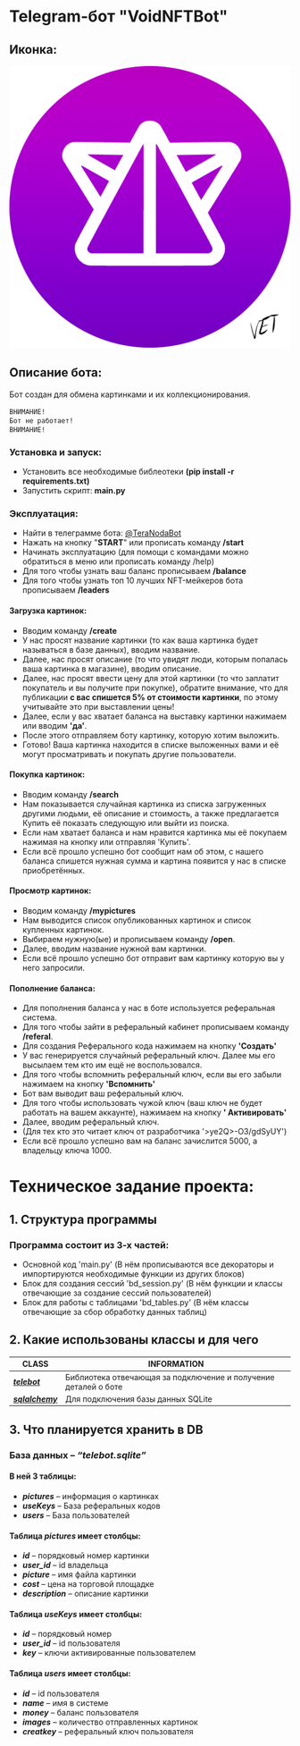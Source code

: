 # Telegram-бот "VoidNFTBot"

## Иконка:

![](pictures/botlogo.png)

## Описание бота:

Бот создан для обмена картинками и их коллекционирования.

    ВНИМАНИЕ!
    Бот не работает!
    ВНИМАНИЕ!

### Установка и запуск:

* Установить все необходимые библеотеки **(pip install -r requirements.txt)**
* Запустить скрипт: **main.py**

### Эксплуатация:

* Найти в телеграмме бота: [@TeraNodaBot](https://t.me/TeraNodaBot)
* Нажать на кнопку "**START**" или прописать команду **/start**
* Начинать эксплуатацию (для помощи с командами можно обратиться в меню или прописать команду /help)
* Для того чтобы узнать ваш баланс прописываем **/balance**
* Для того чтобы узнать топ 10 лучших NFT-мейкеров бота прописываем **/leaders**

#### Загрузка картинок:

* Вводим команду **/create**
* У нас просят название картинки (то как ваша картинка будет называться в базе данных), вводим название.
* Далее, нас просят описание (то что увидят люди, которым попалась ваша картинка в магазине), вводим описание.
* Далее, нас просят ввести цену для этой картинки (то что заплатит покупатель и вы получите при покупке), обратите
  внимание, что для публикации **с вас спишется 5% от стоимости картинки**, по этому учитывайте это при выставлении
  цены!
* Далее, если у вас хватает баланса на выставку картинки нажимаем или вводим **'да'**.
* После этого отправляем боту картинку, которую хотим выложить.
* Готово! Ваша картинка находится в списке выложенных вами и её могут просматривать и покупать другие пользователи.

#### Покупка картинок:

* Вводим команду **/search**
* Нам показывается случайная картинка из списка загруженных другими людьми, её описание и стоимость, а также
  предлагается Купить её показать следующую или выйти из поиска.
* Если нам хватает баланса и нам нравится картинка мы её покупаем нажимая на кнопку или отправляя 'Купить'.
* Если всё прошло успешно бот сообщит нам об этом, с нашего баланса спишется нужная сумма и картина появится у нас в
  списке приобретённых.

#### Просмотр картинок:

* Вводим команду **/mypictures**
* Нам выводится список опубликованных картинок и список купленных картинок.
* Выбираем нужную(ые) и прописываем команду **/open**.
* Далее, вводим название нужной вам картинки.
* Если всё прошло успешно бот отправит вам картинку которую вы у него запросили.

#### Пополнение баланса:

* Для пополнения баланса у нас в боте используется реферальная система.
* Для того чтобы зайти в реферальный кабинет прописываем команду **/referal**.
* Для создания Реферального кода нажимаем на кнопку **'Создать'**
* У вас генерируется случайный реферальный ключ. Далее мы его высылаем тем кто им ещё не воспользовался.
* Для того чтобы вспомнить реферальный ключ, если вы его забыли нажимаем на кнопку **'Вспомнить'**
* Бот вам выводит ваш реферальный ключ.
* Для того чтобы использовать чужой ключ (ваш ключ не будет работать на вашем аккаунте), нажимаем на кнопку **'
  Активировать'**
* Далее, вводим реферальный ключ.
* (Для тех кто это читает ключ от разработчика '>ye2Q>-O3/gdSyUY')
* Если всё прошло успешно вам на баланс зачислится 5000, а владельцу ключа 1000.

# Техническое задание проекта:

## 1. Структура программы

### Программа состоит из 3-х частей:

- Основной код 'main.py' (В нём прописываются все декораторы и импортируются необходимые функции из других блоков)
- Блок для создания сессий 'bd_session.py' (В нём функции и классы отвечающие за создание сессий пользователей)
- Блок для работы с таблицами 'bd_tables.py' (В нём классы отвечающие за сбор обработку данных таблиц)

## 2. Какие использованы классы и для чего

| **CLASS**                                                   | **INFORMATION**                                                 |
|-------------------------------------------------------------|-----------------------------------------------------------------|
| _**[telebot](https://pypi.org/project/pyTelegramBotAPI/)**_ | Библиотека отвечающая за подключение и получение деталей о боте |
| _**[sqlalchemy](https://www.sqlalchemy.org/)**_             | Для подключения базы данных SQLite                              |

## 3. Что планируется хранить в DB

### База данных – _“telebot.sqlite”_

#### В ней 3 таблицы:

- _**pictures**_ – информация о картинках
- _**useKeys**_ – База реферальных кодов
- _**users**_ – База пользователей

#### Таблица _pictures_ имеет столбцы:

- _**id**_ – порядковый номер картинки
- _**user_id**_ – id владельца
- _**picture**_ – имя файла картинки
- _**cost**_ – цена на торговой площадке
- _**description**_ – описание картинки

#### Таблица _useKeys_ имеет столбцы:

- _**id**_ – порядковый номер
- _**user_id**_ – id пользователя
- _**key**_ – ключи активированные пользователем

#### Таблица _users_ имеет столбцы:

- _**id**_ – id пользователя
- _**name**_ – имя в системе
- _**money**_ – баланс пользователя
- _**images**_ – количество отправленных картинок
- _**creatkey**_ – реферальный ключ пользователя
